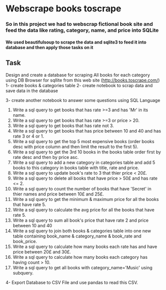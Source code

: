 # Webscrape books toscrape


### So in this project we had to webscrap fictional book site and feed the data like rating, category, name, and price into SQLite

#### We used beautifulsoup to scrape the data and sqlite3 to feed it into database and then apply those tasks on it

Task
----------
Design and create a database for scraping All books for each category using DB Browser for sqllite from this web site (http://books.toscrape.com/)
1- create books & categories table
2- create notebook to scrap data and save data in the database


3- create another notebook to answer some questions using SQL Language

01) Write a sql query to get books that has rate >=3 and has 'Mr' in its name.
02) Write a sql query to get books that has rate >=3 or price > 20.
03) Write a sql query to get books that has rate not 3.
04) Write a sql query to get books that has price between 10 and 40 and has rate 3 or 4 or 1.
05) Write a sql query to get the top 5 most expensive books (order books desc with price column and then limit the result to the first 5).
06) Write a sql query to get the 3rd 10 books in the books table order first by rate desc and then by price asc.
07) Write a sql query to add a new category in categories table and add 5 books to this category in books table with title, rate and price.
08) Write a sql query to update book's rate to 3 that thier price < 20£.
09) Write a sql query to delete all books that have price > 50£ and has rate <= 2.
10) Write a sql query to count the number of books that have 'Secret' in thier names and price between 10£ and 25£.
11) Write a sql query to get the minimum & maximum price for all the books that have rate 5.
12) Write a sql query to calculate the avg price for all the books that have rate 5.
13) Write a sql query to sum all book's price that have rate 2 and price between 10 and 40
14) Write a sql query to join both books & categories table into one new table containing book_name & category_name & book_rate and book_price.
15) Write a sql query to calculate how many books each rate has and have price between 20£ and 30£.
16) Write a sql query to calculate how many books each category has having count > 10.
17) Write a sql query to get all books with category_name='Music' using subquery.


4- Export Database to CSV File and use pandas to read this CSV.
